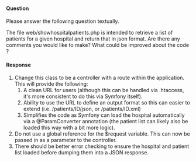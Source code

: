 #### Question
Please answer the following question textually.

The file web/showhospitalpatients.php is intended to retrieve a list of patients for a given hospital and return that in json format. Are there any comments you would like to make? What could be improved about the code ?

#### Response

1. Change this class to be a controller with a route within the application.  This will provide the following:
    1. A clean URL for users (although this can be handled via .htaccess, it's more consistent to do this via Symfony itself).
    1. Ability to use the URL to define an output format so this can easier to extend (i.e. /patients/ID/json, or /patients/ID.xml)
    1. Simplifies the code as Symfony can load the hospital automatically via a @ParamConverter annotation (the patient list can likely also be loaded this way with a bit more logic).
1. Do not use a global reference for the $request variable.  This can now be passed in as a parameter to the controller.
1. There should be better error checking to ensure the hospital and patient list loaded before dumping them into a JSON response.
